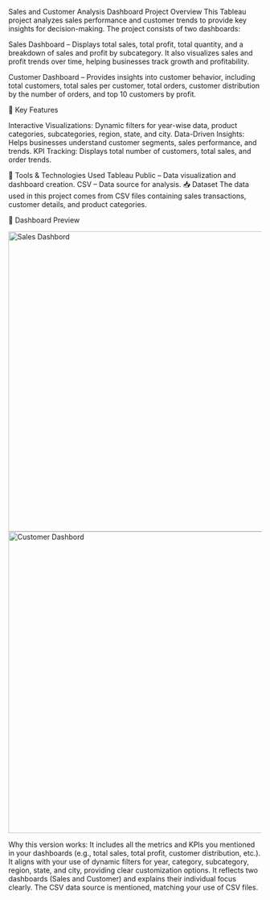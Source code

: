 Sales and Customer Analysis Dashboard
Project Overview
This Tableau project analyzes sales performance and customer trends to provide key insights for decision-making. The project consists of two dashboards:

Sales Dashboard – Displays total sales, total profit, total quantity, and a breakdown of sales and profit by subcategory. It also visualizes sales and profit trends over time, helping businesses track growth and profitability.

Customer Dashboard – Provides insights into customer behavior, including total customers, total sales per customer, total orders, customer distribution by the number of orders, and top 10 customers by profit.

🔹 Key Features

Interactive Visualizations: Dynamic filters for year-wise data, product categories, subcategories, region, state, and city.
Data-Driven Insights: Helps businesses understand customer segments, sales performance, and trends.
KPI Tracking: Displays total number of customers, total sales, and order trends.


🔹 Tools & Technologies Used
Tableau Public – Data visualization and dashboard creation.
CSV – Data source for analysis.
📥 Dataset
The data used in this project comes from CSV files containing sales transactions, customer details, and product categories.

🔗 Dashboard Preview

<img width="596" alt="Sales Dashbord" src="https://github.com/user-attachments/assets/0164312e-a32b-4420-8e7e-05ee744e39c0" />


<img width="599" alt="Customer Dashbord" src="https://github.com/user-attachments/assets/47e96738-8958-4329-a57a-0bed38534cb0" />


Why this version works:
It includes all the metrics and KPIs you mentioned in your dashboards (e.g., total sales, total profit, customer distribution, etc.).
It aligns with your use of dynamic filters for year, category, subcategory, region, state, and city, providing clear customization options.
It reflects two dashboards (Sales and Customer) and explains their individual focus clearly.
The CSV data source is mentioned, matching your use of CSV files.
